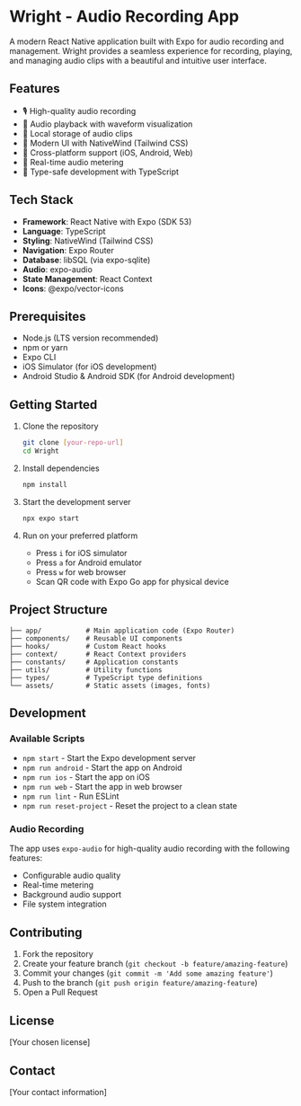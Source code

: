 # Wright - Audio Recording App

A modern React Native application built with Expo for audio recording and management. Wright provides a seamless experience for recording, playing, and managing audio clips with a beautiful and intuitive user interface.

## Features

- 🎙️ High-quality audio recording
- 🎵 Audio playback with waveform visualization
- 💾 Local storage of audio clips
- 🎨 Modern UI with NativeWind (Tailwind CSS)
- 📱 Cross-platform support (iOS, Android, Web)
- 🔄 Real-time audio metering
- 🎯 Type-safe development with TypeScript

## Tech Stack

- **Framework**: React Native with Expo (SDK 53)
- **Language**: TypeScript
- **Styling**: NativeWind (Tailwind CSS)
- **Navigation**: Expo Router
- **Database**: libSQL (via expo-sqlite)
- **Audio**: expo-audio
- **State Management**: React Context
- **Icons**: @expo/vector-icons

## Prerequisites

- Node.js (LTS version recommended)
- npm or yarn
- Expo CLI
- iOS Simulator (for iOS development)
- Android Studio & Android SDK (for Android development)

## Getting Started

1. Clone the repository
   ```bash
   git clone [your-repo-url]
   cd Wright
   ```

2. Install dependencies
   ```bash
   npm install
   ```

3. Start the development server
   ```bash
   npx expo start
   ```

4. Run on your preferred platform
   - Press `i` for iOS simulator
   - Press `a` for Android emulator
   - Press `w` for web browser
   - Scan QR code with Expo Go app for physical device

## Project Structure

```
├── app/           # Main application code (Expo Router)
├── components/    # Reusable UI components
├── hooks/         # Custom React hooks
├── context/       # React Context providers
├── constants/     # Application constants
├── utils/         # Utility functions
├── types/         # TypeScript type definitions
└── assets/        # Static assets (images, fonts)
```

## Development

### Available Scripts

- `npm start` - Start the Expo development server
- `npm run android` - Start the app on Android
- `npm run ios` - Start the app on iOS
- `npm run web` - Start the app in web browser
- `npm run lint` - Run ESLint
- `npm run reset-project` - Reset the project to a clean state

### Audio Recording

The app uses `expo-audio` for high-quality audio recording with the following features:
- Configurable audio quality
- Real-time metering
- Background audio support
- File system integration

## Contributing

1. Fork the repository
2. Create your feature branch (`git checkout -b feature/amazing-feature`)
3. Commit your changes (`git commit -m 'Add some amazing feature'`)
4. Push to the branch (`git push origin feature/amazing-feature`)
5. Open a Pull Request

## License

[Your chosen license]

## Contact

[Your contact information]

